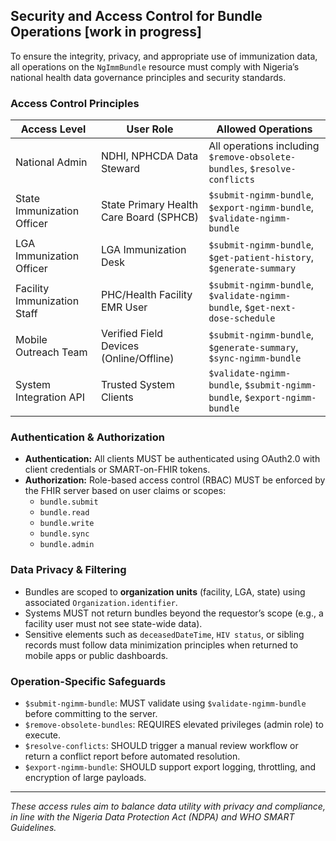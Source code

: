 ## Security and Access Control for Bundle Operations [work in progress]

To ensure the integrity, privacy, and appropriate use of immunization data, all operations on the `NgImmBundle` resource must comply with Nigeria’s national health data governance principles and security standards.

### Access Control Principles

| **Access Level**         | **User Role**                             | **Allowed Operations**                                               |
|--------------------------|-------------------------------------------|----------------------------------------------------------------------|
| National Admin           | NDHI, NPHCDA Data Steward                 | All operations including `$remove-obsolete-bundles`, `$resolve-conflicts` |
| State Immunization Officer | State Primary Health Care Board (SPHCB)  | `$submit-ngimm-bundle`, `$export-ngimm-bundle`, `$validate-ngimm-bundle` |
| LGA Immunization Officer | LGA Immunization Desk                     | `$submit-ngimm-bundle`, `$get-patient-history`, `$generate-summary` |
| Facility Immunization Staff | PHC/Health Facility EMR User            | `$submit-ngimm-bundle`, `$validate-ngimm-bundle`, `$get-next-dose-schedule` |
| Mobile Outreach Team     | Verified Field Devices (Online/Offline)  | `$submit-ngimm-bundle`, `$generate-summary`, `$sync-ngimm-bundle`   |
| System Integration API   | Trusted System Clients                    | `$validate-ngimm-bundle`, `$submit-ngimm-bundle`, `$export-ngimm-bundle` |

### Authentication & Authorization

- **Authentication:** All clients MUST be authenticated using OAuth2.0 with client credentials or SMART-on-FHIR tokens.
- **Authorization:** Role-based access control (RBAC) MUST be enforced by the FHIR server based on user claims or scopes:
  - `bundle.submit`
  - `bundle.read`
  - `bundle.write`
  - `bundle.sync`
  - `bundle.admin`

### Data Privacy & Filtering

- Bundles are scoped to **organization units** (facility, LGA, state) using associated `Organization.identifier`.
- Systems MUST not return bundles beyond the requestor’s scope (e.g., a facility user must not see state-wide data).
- Sensitive elements such as `deceasedDateTime`, `HIV status`, or sibling records must follow data minimization principles when returned to mobile apps or public dashboards.

### Operation-Specific Safeguards

- `$submit-ngimm-bundle`: MUST validate using `$validate-ngimm-bundle` before committing to the server.
- `$remove-obsolete-bundles`: REQUIRES elevated privileges (admin role) to execute.
- `$resolve-conflicts`: SHOULD trigger a manual review workflow or return a conflict report before automated resolution.
- `$export-ngimm-bundle`: SHOULD support export logging, throttling, and encryption of large payloads.

---

_These access rules aim to balance data utility with privacy and compliance, in line with the Nigeria Data Protection Act (NDPA) and WHO SMART Guidelines._

